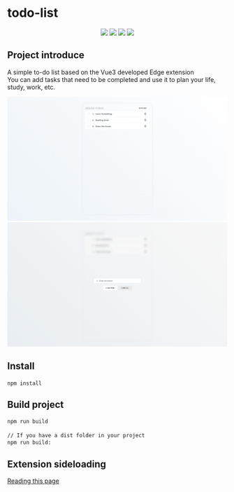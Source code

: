 ## 

# todo-list

<div align=center>
<img src="https://img.shields.io/badge/manifest-3-green"/>
<img src="https://img.shields.io/badge/vue-3.2.47-brightgreen"/>
<img src="https://img.shields.io/badge/rollup-3.21.2-blue"/>
<img src="https://img.shields.io/badge/sass-1.62.1-red"/>
</div>


## Project introduce

A simple to-do list based on the Vue3 developed Edge extension  
You can add tasks that need to be completed and use it to plan your life, study, work, etc.

![image](https://github.com/Astronaut-X-X/my-notes/blob/dev/image/todo-list/home.png?raw=true)
![image](https://github.com/Astronaut-X-X/my-notes/blob/dev/image/todo-list/append.png?raw=true)

## Install 
```
npm install
```

## Build project
```
npm run build

// If you have a dist folder in your project 
npm run build:
```

## Extension sideloading

[Reading this page](https://learn.microsoft.com/zh-cn/microsoft-edge/extensions-chromium/getting-started/extension-sideloading)

